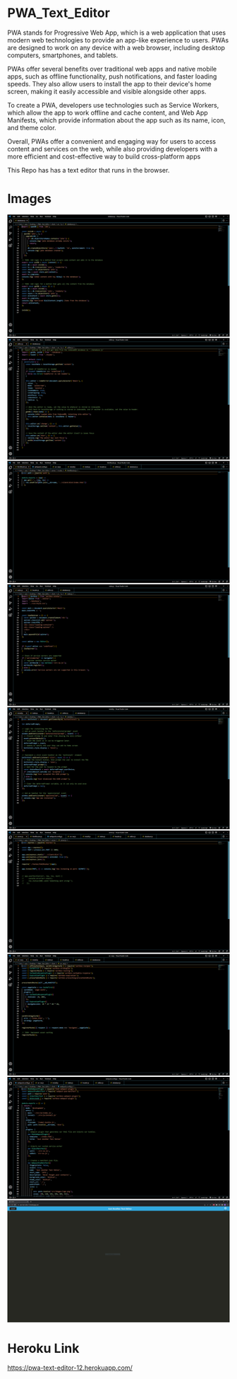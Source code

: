 # PWA_Text_Editor

PWA stands for Progressive Web App, which is a web application that uses modern web technologies to provide an app-like experience to users. PWAs are designed to work on any device with a web browser, including desktop computers, smartphones, and tablets.

PWAs offer several benefits over traditional web apps and native mobile apps, such as offline functionality, push notifications, and faster loading speeds. They also allow users to install the app to their device's home screen, making it easily accessible and visible alongside other apps.

To create a PWA, developers use technologies such as Service Workers, which allow the app to work offline and cache content, and Web App Manifests, which provide information about the app such as its name, icon, and theme color.

Overall, PWAs offer a convenient and engaging way for users to access content and services on the web, while also providing developers with a more efficient and cost-effective way to build cross-platform apps

This Repo has has a text editor that runs in the browser.

# Images

![This Is the database](images/database.PNG)
![This Is the editor](images/editor.PNG)
![This Is the htmlroutes](images/htmlroutes.PNG)
![This Is the index](images/index.PNG)
![This Is the install](images/install.PNG)
![This Is the server](images/server.PNG)
![This Is the srcsw](images/srcsw.PNG)
![This Is the webpackconfig](images/webpackconfig.PNG)
![This Is the App](images/App.PNG)

# Heroku Link

https://pwa-text-editor-12.herokuapp.com/
